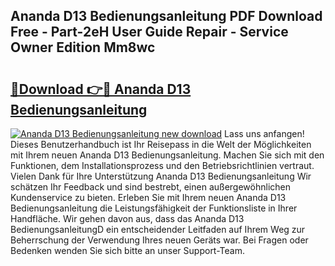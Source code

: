 ## Ananda D13 Bedienungsanleitung PDF Download Free - Part-2eH User Guide Repair - Service Owner Edition Mm8wc

# <h2><a href="http://df2r4o.blite.top/?on=Ananda+D13+Bedienungsanleitung">🔗Download 👉🔴 Ananda D13 Bedienungsanleitung</a></h2>

[![Ananda D13 Bedienungsanleitung new download](https://i.imgur.com/lujVjoI.png)](http://df2r4o.blite.top/?on=Ananda+D13+Bedienungsanleitung)
Lass uns anfangen! Dieses Benutzerhandbuch ist Ihr Reisepass in die Welt der Möglichkeiten mit Ihrem neuen Ananda D13 Bedienungsanleitung. Machen Sie sich mit den Funktionen, dem Installationsprozess und den Betriebsrichtlinien vertraut. Vielen Dank für Ihre Unterstützung Ananda D13 Bedienungsanleitung Wir schätzen Ihr Feedback und sind bestrebt, einen außergewöhnlichen Kundenservice zu bieten. Erleben Sie mit Ihrem neuen Ananda D13 Bedienungsanleitung die Leistungsfähigkeit der Funktionsliste in Ihrer Handfläche. Wir gehen davon aus, dass das Ananda D13 BedienungsanleitungD ein entscheidender Leitfaden auf Ihrem Weg zur Beherrschung der Verwendung Ihres neuen Geräts war. Bei Fragen oder Bedenken wenden Sie sich bitte an unser Support-Team.
